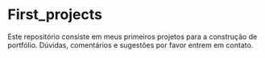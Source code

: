 # First_projects
Este repositório consiste em meus primeiros projetos para a construção de portfólio. Dúvidas, comentários e sugestões por favor entrem em contato.
